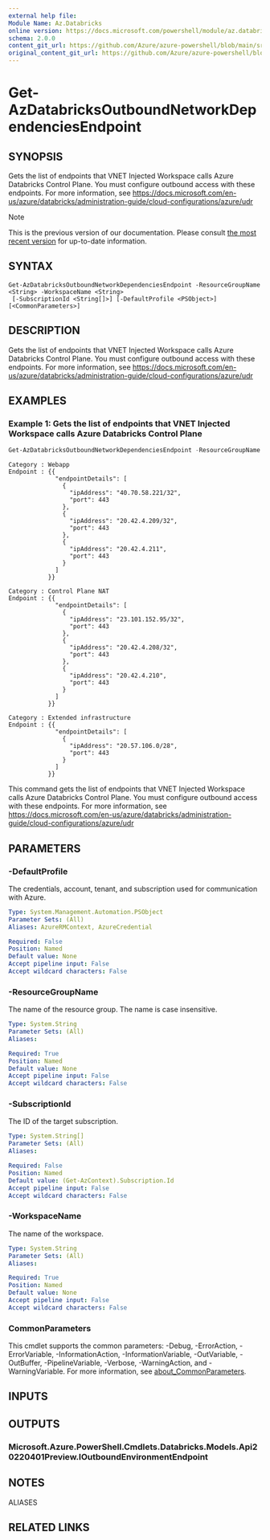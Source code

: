 ```yaml
---
external help file: 
Module Name: Az.Databricks
online version: https://docs.microsoft.com/powershell/module/az.databricks/get-azdatabricksoutboundnetworkdependenciesendpoint
schema: 2.0.0
content_git_url: https://github.com/Azure/azure-powershell/blob/main/src/Databricks/help/Get-AzDatabricksOutboundNetworkDependenciesEndpoint.md
original_content_git_url: https://github.com/Azure/azure-powershell/blob/main/src/Databricks/help/Get-AzDatabricksOutboundNetworkDependenciesEndpoint.md
---
```


# Get-AzDatabricksOutboundNetworkDependenciesEndpoint

## SYNOPSIS
Gets the list of endpoints that VNET Injected Workspace calls Azure Databricks Control Plane.
You must configure outbound access with these endpoints.
For more information, see https://docs.microsoft.com/en-us/azure/databricks/administration-guide/cloud-configurations/azure/udr

> [!NOTE]
>This is the previous version of our documentation. Please consult [the most recent version](/powershell/module/az.databricks/get-azdatabricksoutboundnetworkdependenciesendpoint) for up-to-date information.

## SYNTAX

```
Get-AzDatabricksOutboundNetworkDependenciesEndpoint -ResourceGroupName <String> -WorkspaceName <String>
 [-SubscriptionId <String[]>] [-DefaultProfile <PSObject>] [<CommonParameters>]
```

## DESCRIPTION
Gets the list of endpoints that VNET Injected Workspace calls Azure Databricks Control Plane.
You must configure outbound access with these endpoints.
For more information, see https://docs.microsoft.com/en-us/azure/databricks/administration-guide/cloud-configurations/azure/udr

## EXAMPLES

### Example 1: Gets the list of endpoints that VNET Injected Workspace calls Azure Databricks Control Plane
```powershell
Get-AzDatabricksOutboundNetworkDependenciesEndpoint -ResourceGroupName "databricks-rg-zbpoy7" -WorkspaceName databricks-portal
```

```output
Category : Webapp
Endpoint : {{
             "endpointDetails": [
               {
                 "ipAddress": "40.70.58.221/32",
                 "port": 443
               },
               {
                 "ipAddress": "20.42.4.209/32",
                 "port": 443
               },
               {
                 "ipAddress": "20.42.4.211",
                 "port": 443
               }
             ]
           }}

Category : Control Plane NAT
Endpoint : {{
             "endpointDetails": [
               {
                 "ipAddress": "23.101.152.95/32",
                 "port": 443
               },
               {
                 "ipAddress": "20.42.4.208/32",
                 "port": 443
               },
               {
                 "ipAddress": "20.42.4.210",
                 "port": 443
               }
             ]
           }}

Category : Extended infrastructure
Endpoint : {{
             "endpointDetails": [
               {
                 "ipAddress": "20.57.106.0/28",
                 "port": 443
               }
             ]
           }}
```

This command gets the list of endpoints that VNET Injected Workspace calls Azure Databricks Control Plane.
You must configure outbound access with these endpoints.
For more information, see https://docs.microsoft.com/en-us/azure/databricks/administration-guide/cloud-configurations/azure/udr

## PARAMETERS

### -DefaultProfile
The credentials, account, tenant, and subscription used for communication with Azure.

```yaml
Type: System.Management.Automation.PSObject
Parameter Sets: (All)
Aliases: AzureRMContext, AzureCredential

Required: False
Position: Named
Default value: None
Accept pipeline input: False
Accept wildcard characters: False
```

### -ResourceGroupName
The name of the resource group.
The name is case insensitive.

```yaml
Type: System.String
Parameter Sets: (All)
Aliases:

Required: True
Position: Named
Default value: None
Accept pipeline input: False
Accept wildcard characters: False
```

### -SubscriptionId
The ID of the target subscription.

```yaml
Type: System.String[]
Parameter Sets: (All)
Aliases:

Required: False
Position: Named
Default value: (Get-AzContext).Subscription.Id
Accept pipeline input: False
Accept wildcard characters: False
```

### -WorkspaceName
The name of the workspace.

```yaml
Type: System.String
Parameter Sets: (All)
Aliases:

Required: True
Position: Named
Default value: None
Accept pipeline input: False
Accept wildcard characters: False
```

### CommonParameters
This cmdlet supports the common parameters: -Debug, -ErrorAction, -ErrorVariable, -InformationAction, -InformationVariable, -OutVariable, -OutBuffer, -PipelineVariable, -Verbose, -WarningAction, and -WarningVariable. For more information, see [about_CommonParameters](http://go.microsoft.com/fwlink/?LinkID=113216).

## INPUTS

## OUTPUTS

### Microsoft.Azure.PowerShell.Cmdlets.Databricks.Models.Api20220401Preview.IOutboundEnvironmentEndpoint

## NOTES

ALIASES

## RELATED LINKS

